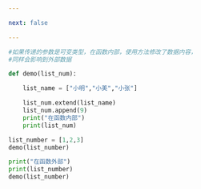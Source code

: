```yaml
---

next: false

---
```




<BlogInfo id="895"/>

```python
#如果传递的参数是可变类型，在函数内部，使用方法修改了数据内容，
#同样会影响到外部数据

def demo(list_num):

    list_name = ["小明","小美","小张"]

    list_num.extend(list_name)
    list_num.append(9)
    print("在函数内部")
    print(list_num)

list_number = [1,2,3]
demo(list_number)

print("在函数外部")
print(list_number)
demo(list_number)
```



<ActionBox />
